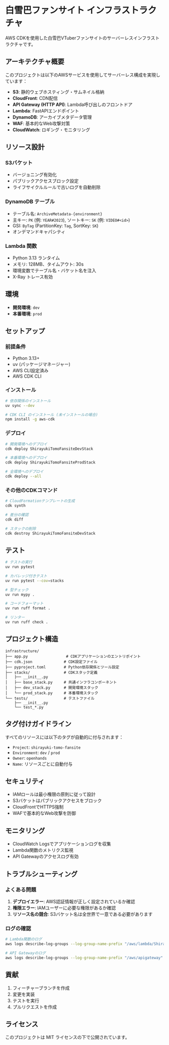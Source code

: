 # 白雪巴ファンサイト インフラストラクチャ

AWS CDKを使用した白雪巴VTuberファンサイトのサーバーレスインフラストラクチャです。

## アーキテクチャ概要

このプロジェクトは以下のAWSサービスを使用してサーバーレス構成を実現しています：

- **S3**: 静的ウェブホスティング・サムネイル格納
- **CloudFront**: CDN配信
- **API Gateway (HTTP API)**: Lambda呼び出しのフロントドア
- **Lambda**: FastAPIエンドポイント
- **DynamoDB**: アーカイブメタデータ管理
- **WAF**: 基本的なWeb攻撃対策
- **CloudWatch**: ロギング・モニタリング

## リソース設計

### S3バケット
- バージョニング有効化
- パブリックアクセスブロック設定
- ライフサイクルルールで古いログを自動削除

### DynamoDB テーブル
- テーブル名: `ArchiveMetadata-{environment}`
- 主キー: `PK` (例: `YEAR#2023`), ソートキー: `SK` (例: `VIDEO#<id>`)
- GSI: `ByTag` (PartitionKey: `Tag`, SortKey: `SK`)
- オンデマンドキャパシティ

### Lambda 関数
- Python 3.13 ランタイム
- メモリ: 128MB、タイムアウト: 30s
- 環境変数でテーブル名・バケット名を注入
- X-Ray トレース有効

## 環境

- **開発環境**: `dev`
- **本番環境**: `prod`

## セットアップ

### 前提条件

- Python 3.13+
- uv (パッケージマネージャー)
- AWS CLI設定済み
- AWS CDK CLI

### インストール

```bash
# 依存関係のインストール
uv sync --dev

# CDK CLI のインストール (未インストールの場合)
npm install -g aws-cdk
```

### デプロイ

```bash
# 開発環境へのデプロイ
cdk deploy ShirayukiTomoFansiteDevStack

# 本番環境へのデプロイ
cdk deploy ShirayukiTomoFansiteProdStack

# 全環境へのデプロイ
cdk deploy --all
```

### その他のCDKコマンド

```bash
# CloudFormationテンプレートの生成
cdk synth

# 差分の確認
cdk diff

# スタックの削除
cdk destroy ShirayukiTomoFansiteDevStack
```

## テスト

```bash
# テストの実行
uv run pytest

# カバレッジ付きテスト
uv run pytest --cov=stacks

# 型チェック
uv run mypy .

# コードフォーマット
uv run ruff format .

# リンター
uv run ruff check .
```

## プロジェクト構造

```
infrastructure/
├── app.py                 # CDKアプリケーションのエントリポイント
├── cdk.json              # CDK設定ファイル
├── pyproject.toml        # Python依存関係とツール設定
├── stacks/               # CDKスタック定義
│   ├── __init__.py
│   ├── base_stack.py     # 共通インフラコンポーネント
│   ├── dev_stack.py      # 開発環境スタック
│   └── prod_stack.py     # 本番環境スタック
└── tests/                # テストファイル
    ├── __init__.py
    └── test_*.py
```

## タグ付けガイドライン

すべてのリソースには以下のタグが自動的に付与されます：

- `Project`: `shirayuki-tomo-fansite`
- `Environment`: `dev` / `prod`
- `Owner`: `openhands`
- `Name`: リソースごとに自動付与

## セキュリティ

- IAMロールは最小権限の原則に従って設計
- S3バケットはパブリックアクセスをブロック
- CloudFrontでHTTPS強制
- WAFで基本的なWeb攻撃を防御

## モニタリング

- CloudWatch Logsでアプリケーションログを収集
- Lambda関数のメトリクス監視
- API Gatewayのアクセスログ有効

## トラブルシューティング

### よくある問題

1. **デプロイエラー**: AWS認証情報が正しく設定されているか確認
2. **権限エラー**: IAMユーザーに必要な権限があるか確認
3. **リソース名の競合**: S3バケット名は全世界で一意である必要があります

### ログの確認

```bash
# Lambda関数のログ
aws logs describe-log-groups --log-group-name-prefix "/aws/lambda/ShirayukiTomoFansite"

# API Gatewayのログ
aws logs describe-log-groups --log-group-name-prefix "/aws/apigateway"
```

## 貢献

1. フィーチャーブランチを作成
2. 変更を実装
3. テストを実行
4. プルリクエストを作成

## ライセンス

このプロジェクトは MIT ライセンスの下で公開されています。